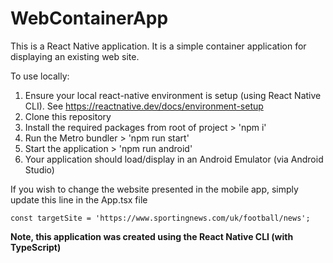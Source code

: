 # WebContainerApp
This is a React Native application.  It is a simple container application for displaying an existing web site. 

To use locally:
1. Ensure your local react-native environment is setup (using React Native CLI). See https://reactnative.dev/docs/environment-setup  
2. Clone this repository
3. Install the required packages from root of project > 'npm i'
4. Run the Metro bundler > 'npm run start'
5. Start the application > 'npm run android'
6. Your application should load/display in an Android Emulator (via Android Studio)

If you wish to change the website presented in the mobile app, simply update this line in the App.tsx file

`const targetSite = 'https://www.sportingnews.com/uk/football/news';`

**Note, this application was created using the React Native CLI (with TypeScript)**
